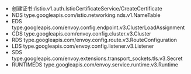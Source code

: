 - 创建证书:/istio.v1.auth.IstioCertificateService/CreateCertificate
- NDS type.googleapis.com/istio.networking.nds.v1.NameTable
- EDS type.googleapis.com/envoy.config.endpoint.v3.ClusterLoadAssignment
- CDS type.googleapis.com/envoy.config.cluster.v3.Cluster
- RDS type.googleapis.com/envoy.config.route.v3.RouteConfiguration
- LDS type.googleapis.com/envoy.config.listener.v3.Listener
- SDS type.googleapis.com/envoy.extensions.transport_sockets.tls.v3.Secret
- RUNTIMEDS type.googleapis.com/envoy.service.runtime.v3.Runtime
